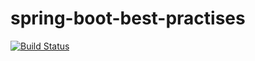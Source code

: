 # spring-boot-best-practises

[![Build Status](https://travis-ci.org/malathit/spring-boot-best-practises.svg?branch=master)](https://travis-ci.org/malathit/spring-boot-best-practises)
